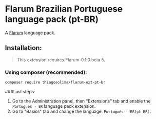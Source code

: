 # Flarum Brazilian Portuguese language pack (pt-BR)

A [Flarum](http://flarum.org) language pack.

## Installation:

> This extension requires Flarum-0.1.0.beta 5.

### Using composer (recommended):

```bash
composer require thiagoeolima/flarum-ext-pt-br
```

###Last steps:
1. Go to the Administration panel, then "Extensions" tab and enable the `Portugues - BR` language pack extension.
2. Go to "Basics" tab and change the language. `Português - BR(pt-BR)`.
